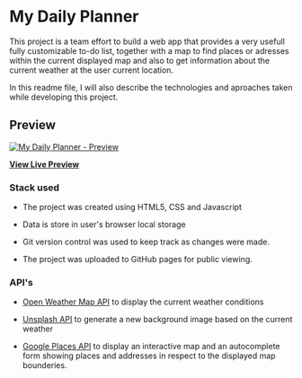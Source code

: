 # My Daily Planner

This project is a team effort to build a web app that provides a very usefull fully customizable to-do list, together with a map to find places or adresses within the current displayed map and also to get information about the current weather at the user current location.


In this readme file, I will also describe the technologies and aproaches taken while developing this project.

## Preview

[![My Daily Planner - Preview](https://res.cloudinary.com/ygiah/image/upload/v1574161320/bootcamp/my_daily_planner/Daily-planner-Preview.png)](https://simonadulgheru.github.io/Daily-Planner/)

**[View Live Preview](https://simonadulgheru.github.io/Daily-Planner/)**

### Stack used

- The project was created using HTML5, CSS and Javascript

- Data is store in user's browser local storage

- Git version control was used to keep track as changes were made.

- The project was uploaded to GitHub pages for public viewing.

### API's


- [Open Weather Map API](https://openweathermap.org/) to display the current weather conditions

- [Unsplash API](https://unsplash.com/developers) to generate a new background image based on the current weather

- [Google Places API](https://developers.google.com/places/web-service/intro) to display an interactive map and an autocomplete form showing places and addresses in respect to the displayed map bounderies.
